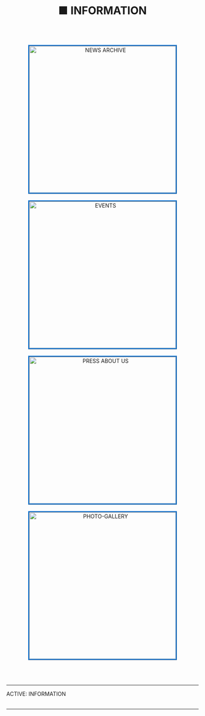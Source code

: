﻿---
title: ■ INFORMATION
sidebar: false
pager: false

---


<div align="center">
<br>
<a href="\"> <img class="mbuttons "style="border:3px ridge #2181dc;" alt="NEWS ARCHIVE" src="/img/buttons/news.jpg" width="384"></a>
<br>
<br>
<a href="/menu/events"> <img class="mbuttons" style="border:3px ridge #2181dc;" alt="EVENTS" src="/img/buttons/events.jpg" width="384"></a>
<br>
<br>
<a href="/menu/press"> <img class="mbuttons" style="border:3px ridge #2181dc;" alt="PRESS ABOUT US" src="/img/buttons/press.jpg" width="384"></a>
<br>
<br>
<a href="/menu/gallery"> <img class="mbuttons" style="border:3px ridge #2181dc;" alt="PHOTO-GALLERY" src="/img/buttons/gallery.jpg" width="384"></a>
<br>
<br>

</div>

<br>
<br>


<hr class="bottom-menu-hr">

<div class="active-section-1"> 
<div class="active-section-current-mobile"> ACTIVE: INFORMATION </div>

</div>

<br>

<hr class="bottom-menu-hr">